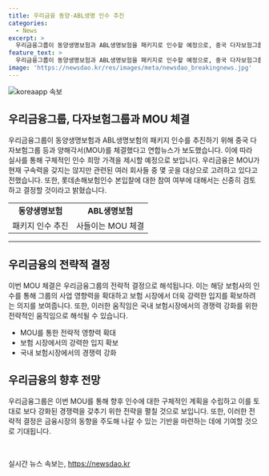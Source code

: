 ```yaml
---
title: 우리금융 동양·ABL생명 인수 추진
categories:
  - News
excerpt: >
  우리금융그룹이 동양생명보험과 ABL생명보험을 패키지로 인수할 예정으로, 중국 다자보험그룹 등과 양해각서(MOU)를 체결했다. 인수 가격은 확정되지 않았지만, 실사를 통해 구체적 가격을 제시할 것으로 예상된다. 이에 따라 롯데손해보험인수 본입찰에 대한 결정은 신중히 검토 중이라고 밝혔다.
feature_text: >
  우리금융그룹이 동양생명보험과 ABL생명보험을 패키지로 인수할 예정으로, 중국 다자보험그룹 등과 양해각서(MOU)를 체결했다. 인수 가격은 확정되지 않았지만, 실사를 통해 구체적 가격을 제시할 것으로 예상된다. 이에 따라 롯데손해보험인수 본입찰에 대한 결정은 신중히 검토 중이라고 밝혔다.
image: 'https://newsdao.kr/res/images/meta/newsdao_breakingnews.jpg'
---
```


<p><img src="https://newsdao.kr/res/images/meta/newsdao_breakingnews.jpg" alt="koreaapp 속보" /></p>

<h2 data-ke-size="size26">우리금융그룹, 다자보험그룹과 MOU 체결</h2>

<p data-ke-size="size16">우리금융그룹이 동양생명보험과 ABL생명보험의 패키지 인수를 추진하기 위해 중국 다자보험그룹 등과 양해각서(MOU)를 체결했다고 연합뉴스가 보도했습니다. 이에 따라 실사를 통해 구체적인 인수 희망 가격을 제시할 예정으로 보입니다. 우리금융은 MOU가 현재 구속력을 갖지는 않지만 관련된 여러 회사들 중 몇 곳을 대상으로 고려하고 있다고 전했습니다. 또한, 롯데손해보험인수 본입찰에 대한 참여 여부에 대해서는 신중히 검토하고 결정할 것이라고 밝혔습니다.</p>

<table>
  <tr>
    <td style="text-align: center; height: 17px;"><b>동양생명보험</b></td>
    <td style="text-align: center; height: 17px;"><b>ABL생명보험</b></td>
  </tr>
  <tr>
    <td style="text-align: center; height: 17px;">패키지 인수 추진</td>
    <td style="text-align: center; height: 17px;">사들이는 MOU 체결</td>
  </tr>
  <tr>
  </tr>
</table>

<hr>

<h2 data-ke-size="size26">우리금융의 전략적 결정</h2>

<p data-ke-size="size16">이번 MOU 체결은 우리금융그룹의 전략적 결정으로 해석됩니다. 이는 해당 보험사의 인수를 통해 그룹의 사업 영향력을 확대하고 보험 시장에서 더욱 강력한 입지를 확보하려는 의지를 보여줍니다. 또한, 이러한 움직임은 국내 보험시장에서의 경쟁력 강화를 위한 전략적인 움직임으로 해석될 수 있습니다.</p>

<ul>
  <li>MOU를 통한 전략적 영향력 확대</li>
  <li>보험 시장에서의 강력한 입지 확보</li>
  <li>국내 보험시장에서의 경쟁력 강화</li>
</ul>

<h2 data-ke-size="size26">우리금융의 향후 전망</h2>

<p data-ke-size="size16">우리금융그룹은 이번 MOU를 통해 향후 인수에 대한 구체적인 계획을 수립하고 이를 토대로 보다 강화된 경쟁력을 갖추기 위한 전략을 펼칠 것으로 보입니다. 또한, 이러한 전략적 결정은 금융시장의 동향을 주도해 나갈 수 있는 기반을 마련하는 데에 기여할 것으로 기대됩니다.</p>

<p data-ke-size="size16">&nbsp;</p>
실시간 뉴스 속보는, <a href="https://newsdao.kr" rel="dofollow">https://newsdao.kr</a>


